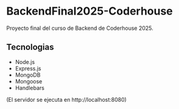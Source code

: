 # BackendFinal2025-Coderhouse

Proyecto final del curso de Backend de Coderhouse 2025.

## Tecnologias

- Node.js
- Express.js
- MongoDB
- Mongoose
- Handlebars

(El servidor se ejecuta en http://localhost:8080)
